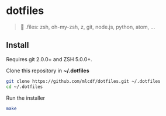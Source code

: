 # dotfiles
> :wrench: .files: zsh, oh-my-zsh, z, git, node.js, python, atom, ...

## Install

Requires git 2.0.0+ and ZSH 5.0.0+.

Clone this repository in **~/.dotfiles**
```bash
git clone https://github.com/mlcdf/dotfiles.git ~/.dotfiles
cd ~/.dotfiles
```

Run the installer
```bash
make
```
